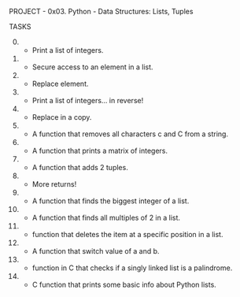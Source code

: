 PROJECT - 0x03. Python - Data Structures: Lists, Tuples

TASKS

0. - Print a list of integers.

1. - Secure access to an element in a list.

2. - Replace element.

3. - Print a list of integers... in reverse!

4. - Replace in a copy.

5. - A function that removes all characters c and C from a string.

6. - A function that prints a matrix of integers.

7. - A function that adds 2 tuples.

8. - More returns!

9. - A function that finds the biggest integer of a list.

10. - A function that finds all multiples of 2 in a list.

11. - function that deletes the item at a specific position in a list.

12. - A function that switch value of a and b.

13. - function in C that checks if a singly linked list is a palindrome.

14. - C function that prints some basic info about Python lists.

